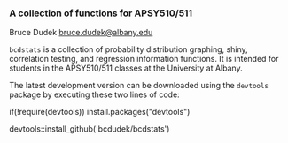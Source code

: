 ### A collection of functions for APSY510/511

Bruce Dudek [bruce.dudek@albany.edu](mailto:bruce.dudek@albany.edu)  

`bcdstats` is a collection of probability distribution graphing, shiny, correlation testing, and regression information functions.  It is intended for students in the APSY510/511 classes at the University at Albany.

The latest development version can be downloaded using the `devtools` package by executing these two lines of code:

if(!require(devtools)) install.packages("devtools")

devtools::install_github('bcdudek/bcdstats')

